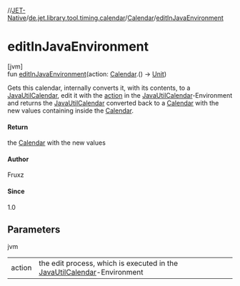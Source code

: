 //[JET-Native](../../../index.md)/[de.jet.library.tool.timing.calendar](../index.md)/[Calendar](index.md)/[editInJavaEnvironment](edit-in-java-environment.md)

# editInJavaEnvironment

[jvm]\
fun [editInJavaEnvironment](edit-in-java-environment.md)(action: [Calendar](https://docs.oracle.com/javase/8/docs/api/java/util/Calendar.html).() -&gt; [Unit](https://kotlinlang.org/api/latest/jvm/stdlib/kotlin/-unit/index.html))

Gets this calendar, internally converts it, with its contents, to a [JavaUtilCalendar](https://docs.oracle.com/javase/8/docs/api/java/util/Calendar.html), edit it with the [action](edit-in-java-environment.md) in the [JavaUtilCalendar](https://docs.oracle.com/javase/8/docs/api/java/util/Calendar.html)-Environment and returns the [JavaUtilCalendar](https://docs.oracle.com/javase/8/docs/api/java/util/Calendar.html) converted back to a [Calendar](index.md) with the new values containing inside the [Calendar](index.md).

#### Return

the [Calendar](index.md) with the new values

#### Author

Fruxz

#### Since

1.0

## Parameters

jvm

| | |
|---|---|
| action | the edit process, which is executed in the [JavaUtilCalendar](https://docs.oracle.com/javase/8/docs/api/java/util/Calendar.html)-Environment |
